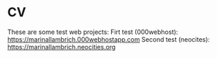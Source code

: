 # CV
These are some test web projects:
Firt test (000webhost): https://marinallambrich.000webhostapp.com
Second test (neocites): https://marinallambrich.neocities.org 
